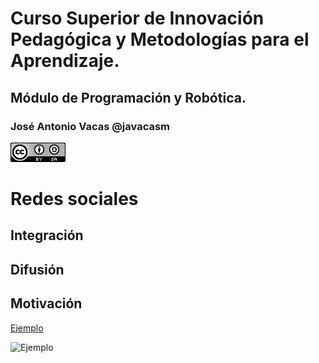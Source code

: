 # Curso Superior de Innovación Pedagógica y Metodologías para el Aprendizaje.

## Módulo de Programación y Robótica.

### José Antonio Vacas @javacasm

![CCbySA](./images/CCbySQ_88x31.png)

# Redes sociales


## Integración

## Difusión

## Motivación

[Ejemplo](https://twitter.com/RedGuadalinfo/status/866961254023405568)

![Ejemplo](https://pbs.twimg.com/media/DAgOfP5XsAA-0N_.jpg)
